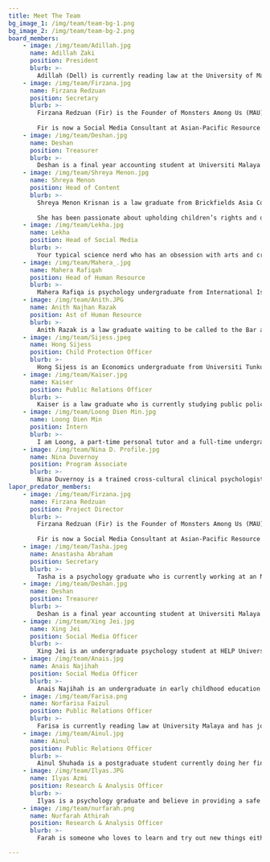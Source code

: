 ```yaml
---
title: Meet The Team
bg_image_1: /img/team/team-bg-1.png
bg_image_2: /img/team/team-bg-2.png
board_members: 
    - image: /img/team/Adillah.jpg
      name: Adillah Zaki
      position: President
      blurb: >-
        Adillah (Dell) is currently reading law at the University of Malaya (UM) and has ventured into her fair share of organisations including the Asian Law Students’ Association (ALSA) National Chapter Malaysia and HAKAM Youth to name a few. With said experience under her belt, she started off as a volunteer for Monsters Among Us’ (MAU) Lapor Predator initiative before being recruited as MAU’s Public Relations Officer. At present, she serves as MAU’s newly-elected president in the ongoing fight against child sexual abuse.
    - image: /img/team/Firzana.jpg
      name: Firzana Redzuan
      position: Secretary
      blurb: >-
        Firzana Redzuan (Fir) is the Founder of Monsters Among Us (MAU), a youth-led NGO that upholds children's rights and combats child sexual abuse. Currently, she functions as the secretary of the mainboard. 
        
        Fir is now a Social Media Consultant at Asian-Pacific Resource and Research Centre for Women (ARROW). She was admitted to the Bar in 2021 and she is currently enrolled in Diploma in Syariah and Practice at Universiti Teknologi MARA (UiTM) in pursuit of advocating for Muslim women and families in Malaysia. She has also been selected as P.097 Selayang representative for Dewan Muda Malaysia organised by UNDI18. 
    - image: /img/team/Deshan.jpg
      name: Deshan
      position: Treasurer
      blurb: >-
        Deshan is a final year accounting student at Universiti Malaya while pursuing his ICAEW qualification to be recognised as a chartered accountant. A long time admirer of Warren Buffet, he shares his financial knowledge on his small YouTube channel during his free time. Presently, he serves as the treasurer of MAU with the vision to create a safe environment for the young and upcoming generation to protect their rights by ensuring the sustainability and development of the organisation. 
    - image: /img/team/Shreya Menon.jpg
      name: Shreya Menon
      position: Head of Content
      blurb: >-
        Shreya Menon Krisnan is a law graduate from Brickfields Asia College where she obtained her law degree from University of London. In the past years, she has worked as a freelance writer while pursuing her law degree. She is waiting to actively pursue her Certificate of Legal Practice in Malaysia while volunteering with MAU. 
        
        She has been passionate about upholding children’s rights and dispelling educational inequality in Malaysia. Her work in Monsters Among Us revolves around creating educational content regarding Child Sexual Abuse and Sexual and Reproductive Health and Rights that could be used as a teaching guide for parents and educators as well as youth. 
    - image: /img/team/Lekha.jpg
      name: Lekha
      position: Head of Social Media
      blurb: >-
        Your typical science nerd who has an obsession with arts and crafts. She is currently a Chemistry undergraduate (duh!) Other than watching sunset and planting mints she also actively advocates for education inequality and is now working to pave a safer childhood together with MAU. She strongly believes that an inclusive, accepting and safer community is able to be formed through continuous advocacy and is aware of the positive impact social media has. Lekha also aims to use social media ethically to spread awareness.
    - image: /img/team/Mahera_.jpg
      name: Mahera Rafiqah
      position: Head of Human Resource
      blurb: >-
        Mahera Rafiqa is psychology undergraduate from International Islamic University Malaysia (IIUM) which believes we as a community need to have the motivation to protect our children who are vulnerable from harm and violence. She believes that doing advocacy is one of the way to rise awareness on Child Sexual Abuse. As a psychology student, she wants to know how motivation can impact a human being and what drives the human brain to take action. 
    - image: /img/team/Anith.JPG
      name: Anith Najhan Razak
      position: Ast of Human Resource
      blurb: >-
        Anith Razak is a law graduate waiting to be called to the Bar after completing her 9 months pupillage at a civil litigation firm. She graduated from International Islamic University Malaysia (IIUM) with a law degree and currently holds the position as Human Resource Officer 2. As she lives her mundane university life, she came across the opportunity to be a volunteer with MAU back in 2019 that consequently ticked one of her uni-life-bucket list. She grew fond of MAU and also believed in MAU’s cause thus wishing to help it be heard more in the community.
    - image: /img/team/Sijess.jpeg
      name: Hong Sijess
      position: Child Protection Officer
      blurb: >-
        Hong Sijess is an Economics undergraduate from Universiti Tunku Abdul Rahman (UTAR) passionate about Public Policy, Environmental Economics and Finance. Having started her volunteering journey at 13, she actively encourages her peers to take up youth volunteerism whenever the opportunity arises. Her primary role at MAU involves managing incoming cases and keeping MAU members well-informed about MAU’s Child Protection Policy. 
    - image: /img/team/Kaiser.jpg
      name: Kaiser
      position: Public Relations Officer
      blurb: >-
        Kaiser is a law graduate who is currently studying public policy analysis, with a special interest in transformative justice initiatives and queer affirmative policy. Having worked actively in educational industries and NGOs, they are keen on reinforcing pillars of sustainability through capacity building programmes with an intersectional and class-conscious focus. Currently, they operate as MAU’S public relations officer, determined to further feminist causes and increase access to justice for SA survivors. 
    - image: /img/team/Loong Dien Min.jpg
      name: Loong Dien Min
      position: Intern
      blurb: >-
        I am Loong, a part-time personal tutor and a full-time undergraduate in pursuit of a BA (Hons) International Relations with French. Above all else however, I consider myself an avid learner for life. Hobbies include lifting heavy weights overhead, climbing rocks/walls (with a rope!) and diving into dystopian literature.
    - image: /img/team/Nina D. Profile.jpg
      name: Nina Duvernoy
      position: Program Associate
      blurb: >-
        Nina Duvernoy is a trained cross-cultural clinical psychologist. The values of Humanity, Respect and Caring guide her practice. For the past 4 years, she has been working with several South East Asian NGOs and Social Enterprises providing support to marginalized communities. Her working experiences encompassed providing psychological support to refugees and asylum seekers, facilitating expressive arts workshops for vulnerable children and teenagers and more recently developing and implementing community-based programmes geared towards capacity building, awareness raising and volunteer engagement. Through her work, Nina aims to provide aid in empowering individuals and bringing communities together.
lapor_predator_members: 
    - image: /img/team/Firzana.jpg
      name: Firzana Redzuan
      position: Project Director
      blurb: >-
        Firzana Redzuan (Fir) is the Founder of Monsters Among Us (MAU), a youth-led NGO that upholds children's rights and combats child sexual abuse. Currently, she functions as the secretary of the mainboard. 
        
        Fir is now a Social Media Consultant at Asian-Pacific Resource and Research Centre for Women (ARROW). She was admitted to the Bar in 2021 and she is currently enrolled in Diploma in Syariah and Practice at Universiti Teknologi MARA (UiTM) in pursuit of advocating for Muslim women and families in Malaysia. She has also been selected as P.097 Selayang representative for Dewan Muda Malaysia organised by UNDI18. 
    - image: /img/team/Tasha.jpeg
      name: Anastasha Abraham
      position: Secretary
      blurb: >-
        Tasha is a psychology graduate who is currently working at an NGO. She has been a long-time volunteer for MAU and is very passionate about ensuring that all people are healthy physically, mentally and emotionally. She champions women empowerment and advocates for safer and healthier childhoods. These missions led her to involve herself with like-minded people and social causes. 
    - image: /img/team/Deshan.jpg
      name: Deshan
      position: Treasurer
      blurb: >-
        Deshan is a final year accounting student at Universiti Malaya while pursuing his ICAEW qualification to be recognised as a chartered accountant. A long time admirer of Warren Buffet, he shares his financial knowledge on his small YouTube channel during his free time. Presently, he serves as the treasurer of MAU with the vision to create a safe environment for the young and upcoming generation to protect their rights by ensuring the sustainability and development of the organisation. 
    - image: /img/team/Xing Jei.jpg
      name: Xing Jei
      position: Social Media Officer
      blurb: >-
        Xing Jei is an undergraduate psychology student at HELP University. She is a newcomer in design and marketing, but with a strong interest to learn more. She believes that messages spread are impactful regardless of their scale, hence she wants to use social media as a platform to raise awareness to more. 
    - image: /img/team/Anais.jpg
      name: Anais Najihah
      position: Social Media Officer
      blurb: >-
        Anais Najihah is an undergraduate in early childhood education at Management and Science University Shah Alam. Anais lives out her passion for developing children’s empowerment through studying early childhood education at MSU. Her drive in that matter also includes protecting children from harm and that is how she found herself in MAU. 
    - image: /img/team/Farisa.png
      name: Norfarisa Faizul
      position: Public Relations Officer
      blurb: >-
        Farisa is currently reading law at University Malaya and has joined the team early in 2021. She has always been passionate about children’s and women’s rights and is a firm believer that every voice matters. As a public relations officer, she is looking forward to working with all of you in making the world a safer place for children! & always remember to listen to what your child has to say :)
    - image: /img/team/Ainul.jpg
      name: Ainul
      position: Public Relations Officer
      blurb: >-
        Ainul Shuhada is a postgraduate student currently doing her final semester under school of Social Sciences in USM majoring in Public Administration.She has been active in NGO activities alongside with her father dealing with juvenile kids as well as providing aid monthly to the less fortunate families in Butterworth. As someone who loves engaging herself with the public, Ainul believes that her main priorities will always be about providing the best to the society by being a youth advocate.
    - image: /img/team/Ilyas.JPG
      name: Ilyas Azmi
      position: Research & Analysis Officer
      blurb: >-
        Ilyas is a psychology graduate and believe in providing a safe space for everyone especially for children and those alike. From creating the chatbot to now collecting data on what more can be done . He aims to create a system in which can prove to of help to society and further protects the children
    - image: /img/team/nurfarah.png
      name: Nurfarah Athirah
      position: Research & Analysis Officer
      blurb: >-
        Farah is someone who loves to learn and try out new things either from her curious nature or interest in something. This led her to participate in Lapor Predator despite not being used to the task before. Interestingly, she finds it oddly enjoyable to commit herself to it.Through her university days, she has had the opportunity to participate in research via her assistance in competitions, a different university organization or her time of doing her summer-course programme in her second-year as an undergraduate student. She hopes that her participation in this role will help her grasp better on the issues happening either through Lapor chatbot or matters that MAU has been trying to combat on so that she can assist her circles or public on their available rights and hopefully, it will encourage them to play an active role in curbing such issues

---
```

